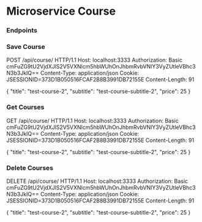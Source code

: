 # Microservice Course

### Endpoints

### Save Course

POST /api/course/ HTTP/1.1
Host: localhost:3333
Authorization: Basic cmFuZG9tU2VjdXJlS2V5VXNlcm5hbWUhOnJhbmRvbVNlY3VyZUtleVBhc3N3b3JkIQ==
Content-Type: application/json
Cookie: JSESSIONID=373D1B050516FCAF2B8B3991DB72155E
Content-Length: 91

{
"title": "test-course-2",
"subtitle": "test-course-subtitle-2",
"price": 25
}

### Get Courses

GET /api/course/ HTTP/1.1
Host: localhost:3333
Authorization: Basic cmFuZG9tU2VjdXJlS2V5VXNlcm5hbWUhOnJhbmRvbVNlY3VyZUtleVBhc3N3b3JkIQ==
Content-Type: application/json
Cookie: JSESSIONID=373D1B050516FCAF2B8B3991DB72155E
Content-Length: 91

{
"title": "test-course-2",
"subtitle": "test-course-subtitle-2",
"price": 25
}

### Delete Courses
DELETE /api/course/ HTTP/1.1
Host: localhost:3333
Authorization: Basic cmFuZG9tU2VjdXJlS2V5VXNlcm5hbWUhOnJhbmRvbVNlY3VyZUtleVBhc3N3b3JkIQ==
Content-Type: application/json
Cookie: JSESSIONID=373D1B050516FCAF2B8B3991DB72155E
Content-Length: 91

{
"title": "test-course-2",
"subtitle": "test-course-subtitle-2",
"price": 25
}


